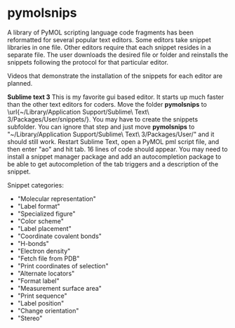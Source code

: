 # pymolsnips

A library of PyMOL scripting language code fragments has been reformatted for several popular text editors.
Some editors take snippet libraries in one file. 
Other editors require that each snippet resides in a separate file. 
The user downloads the desired file or folder and reinstalls the snippets following the protocol for that particular editor.

Videos that demonstrate the installation of the snippets for each editor are planned.

**Sublime text 3**
This is my favorite gui based editor. 
It starts up much faster than the other text editors for coders.
Move the folder **pymolsnips** to \url{~/Library/Application Support/Sublime\ Text\ 3/Packages/User/snippets/}.
You may have to create the snippets subfolder. 
You can ignore that step and just move **pymolsnips** to "~/Library/Application Support/Sublime\ Text\ 3/Packages/User/" and it should still work.
Restart Sublime Text, open a PyMOL pml script file, and then enter "ao" and  hit tab.
16 lines of code should appear.
You may need to install a snippet manager package and add an autocompletion package to be able to get autocompletion of the tab triggers and a description of the snippet. 


Snippet categories:

- "Molecular representation"
- "Label format"
- "Specialized figure"
- "Color scheme"
- "Label placement"
- "Coordinate covalent bonds"
- "H-bonds"
- "Electron density"
- "Fetch file from PDB"
- "Print coordinates of selection"
- "Alternate locators"
- "Format label"
- "Measurement surface area"
- "Print sequence"
- "Label position"
- "Change orientation"
- "Stereo"
